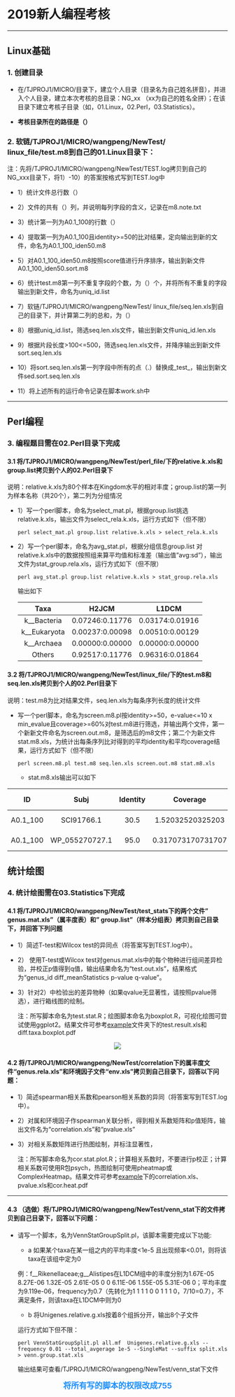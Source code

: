 # 2019新人编程考核

---

## Linux基础

### 1. 创建目录

- 在/TJPROJ1/MICRO/目录下，建立个人目录（目录名为自己姓名拼音），并进入个人目录，建立本次考核的总目录：NG_xx （xx为自己的姓名全拼）；在该目录下建立考核子目录（如，01.Linux，02.Perl，03.Statistics）。

- **考核目录所在的路径是（）**


### 2. 软链/TJPROJ1/MICRO/wangpeng/NewTest/ linux_file/test.m8到自己的01.Linux目录下：
   
   注：先将/TJPROJ1/MICRO/wangpeng/NewTest/TEST.log拷贝到自己的NG_xxx目录下，将1）-10）的答案按格式写到TEST.log中

- 1）统计文件总行数（）

- 2）文件的共有（）列，并说明每列字段的含义，记录在m8.note.txt

- 3）统计第一列为A0.1_100的行数（）

- 4）提取第一列为A0.1_100且identity>=50的比对结果，定向输出到新的文件，命名为A0.1_100_iden50.m8

- 5）对A0.1_100_iden50.m8按照score值进行升序排序，输出到新文件A0.1_100_iden50.sort.m8

- 6）统计test.m8第一列不重复字段的个数，为（）个，并将所有不重复的字段输出到新文件，命名为uniq_id.list

- 7）软链/TJPROJ1/MICRO/wangpeng/NewTest/ linux_file/seq.len.xls到自己的目录下，并计算第二列的总和，为（）

- 8）根据uniq_id.list，筛选seq.len.xls文件，输出到新文件uniq_id.len.xls

- 9）根据片段长度>100<=500，筛选seq.len.xls文件，并降序输出到新文件sort.seq.len.xls

- 10）将sort.seq.len.xls第一列字段中所有的点（.）替换成_test_，输出到新文件sed.sort.seq.len.xls

- 11）将上述所有的运行命令记录在脚本work.sh中


---

## Perl编程

### 3. 编程题目需在02.Perl目录下完成
 
#### 3.1 将/TJPROJ1/MICRO/wangpeng/NewTest/perl_file/下的relative.k.xls和group.list拷贝到个人的02.Perl目录下

 说明：relative.k.xls为80个样本在Kingdom水平的相对丰度；group.list的第一列为样本名称（共20个），第二列为分组情况

- 1）写一个perl脚本，命名为select_mat.pl，根据group.list挑选relative.k.xls，输出文件为select_rela.k.xls，运行方式如下（但不限）
    
    ``` perl select_mat.pl group.list relative.k.xls > select_rela.k.xls ```


- 2）写一个perl脚本，命名为avg_stat.pl，根据分组信息group.list 对relative.k.xls中的数据按照组来算平均值和标准差（输出值”avg:sd”），输出文件为stat_group.rela.xls，运行方式如下（但不限）
    
    ```perl avg_stat.pl group.list relative.k.xls > stat_group.rela.xls ```
   
  输出如下
    
  Taxa | H2JCM | L1DCM
  :-: | :-: | :-: 
  k__Bacteria | 0.07246:0.11776 | 0.03174:0.01916
  k__Eukaryota | 0.00237:0.00098 | 0.00510:0.00129
  k__Archaea | 0.00000:0.00000 | 0.00000:0.00000
  Others | 0.92517:0.11776 | 0.96316:0.01864
 
 
#### 3.2 将/TJPROJ1/MICRO/wangpeng/NewTest/linux_file/下的test.m8和seq.len.xls拷贝到个人的02.Perl目录下

 说明：test.m8为比对结果文件，seq.len.xls为每条序列长度的统计文件
 
 - 写一个perl脚本，命名为screen.m8.pl按identity>=50，e-value<=10 x min_evalue且coverage>=60%对test.m8进行筛选，并输出两个文件，第一个新新文件命名为screen.out.m8，是筛选后的m8文件；第二个为新文件stat.m8.xls，为统计出每条序列比对得到的平均identity和平均coverage结果，运行方式如下（但不限）
   
   ```perl screen.m8.pl test.m8 seq.len.xls screen.out.m8 stat.m8.xls```

    - stat.m8.xls输出可以如下
    
ID | Subj	| Identity	| Coverage| E-value | Min_evalue
:-: | :-: | :-: | :-: | :-: | :-:
A0.1_100| SCI91766.1	| 30.5	| 1.52032520325203	| 3.3e-07| 1.7e-12|
A0.1_100|WP_055270727.1|95.0|0.317073170731707|1.7e-13|1.7e-12|
## 统计绘图

### 4. 统计绘图需在03.Statistics下完成

#### 4.1 将/TJPROJ1/MICRO/wangpeng/NewTest/test_stats下的两个文件” genus.mat.xls”（属丰度表）和” group.list”（样本分组表）拷贝到自己目录下，并回答下列问题

- 1）简述T-test和Wilcox test的异同点（将答案写到TEST.log中）。
    
- 2） 使用T-test或Wilcox test对genus.mat.xls中的每个物种进行组间差异检验，并校正p值得到q值，输出结果命名为“test.out.xls”，结果格式为“genus_id  diff_meanStatistics  p-value  q-value”。
    
- 3）针对2）中检验出的差异物种（如果qvalue无显著性，请按照pvalue筛选），进行箱线图的绘制。
    
    注：所写脚本命名为test.stat.R；绘图脚本命名为boxplot.R，可视化绘图可尝试使用ggplot2。结果文件可参考[example](https://github.com/wangpengnovos/FreshTest/tree/master/example)文件夹下的test.result.xls和diff.taxa.boxplot.pdf

<div align=center><img src="https://github.com/wangpengnovos/FreshTest/blob/master/example/cor.heat.pdf"/></div>
       
#### 4.2 将/TJPROJ1/MICRO/wangpeng/NewTest/correlation下的属丰度文件“genus.rela.xls”和环境因子文件“env.xls”拷贝到自己目录下，回答以下问题：

- 1）简述spearman相关系数和pearson相关系数的异同（将答案写到TEST.log中）。
    
- 2）对属和环境因子作spearman关联分析，得到相关系数矩阵和p值矩阵，输出文件名为“correlation.xls”和“pvalue.xls”
    
- 3）对相关系数矩阵进行热图绘制，并标注显著性，
    
    注：所写脚本命名为cor.stat.plot.R；计算相关系数时，不要进行p校正；计算相关系数可使用R包psych，热图绘制可使用pheatmap或ComplexHeatmap。结果文件可参考[example](https://github.com/wangpengnovos/FreshTest/tree/master/example)下的correlation.xls、pvalue.xls和cor.heat.pdf
 
---

#### 4.3 （选做）将/TJPROJ1/MICRO/wangpeng/NewTest/venn_stat下的文件拷贝到自己目录下，回答以下问题：

   - 请写一个脚本，名为VennStatGroupSplit.pl，该脚本需要完成以下功能:
      
      - a 如果某个taxa在某一组之内的平均丰度<1e-5 且出现频率<0.01，则将该taxa在该组中定为0
      
      例：f__Rikenellaceae;g__Alistipes在L1DCM组中的丰度分别为1.67E-05	8.27E-06	1.32E-05	2.61E-05	0	0	6.11E-06	1.55E-05	5.31E-06	0；平均丰度为9.119e-06，frequency为0.7（先转化为1 1 1 1 0 0 1 1 1 0，7/10=0.7），不满足条件，则该taxa在L1DCM中则为0
      
      - b 将Unigenes.relative.g.xls按着8个组拆分开，输出8个子文件
      
      运行方式如下但不限：
      
      ```perl VennStatGroupSplit.pl all.mf  Unigenes.relative.g.xls --frequency 0.01 --total_avgerage 1e-5 --SingleMat --suffix split.xls > venn.group.stat.xls```
      
      
      输出结果可查看/TJPROJ1/MICRO/wangpeng/NewTest/venn_stat下文件
      


**<center> <font color=#1E90FF size=4.5> 将所有写的脚本的权限改成755 </font> </center>**


